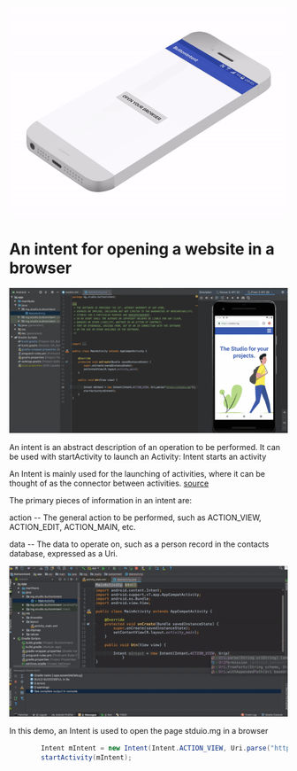 ![intent is used for opening a website in a browser](display/intent.gif)
# An intent for opening a website in a browser

![Using and intent](display/showcase.gif)


An intent is an abstract description of an operation to be performed. 
It can be used with startActivity to launch an Activity: Intent starts an activity

An Intent is mainly used for the launching of activities, where it can be thought of as
the connector between activities. [source](https://developer.android.com/reference/android/content/Intent.html)

The primary pieces of information in an intent are:

action -- The general action to be performed, such as ACTION_VIEW, ACTION_EDIT, ACTION_MAIN, etc.

data -- The data to operate on, such as a person record in the contacts database, expressed as a Uri.

![Part 1](display/file1.gif)


In this demo, an Intent is used to open the page stduio.mg in a browser

```java
        Intent mIntent = new Intent(Intent.ACTION_VIEW, Uri.parse("https:studio.mg"));
        startActivity(mIntent);
```